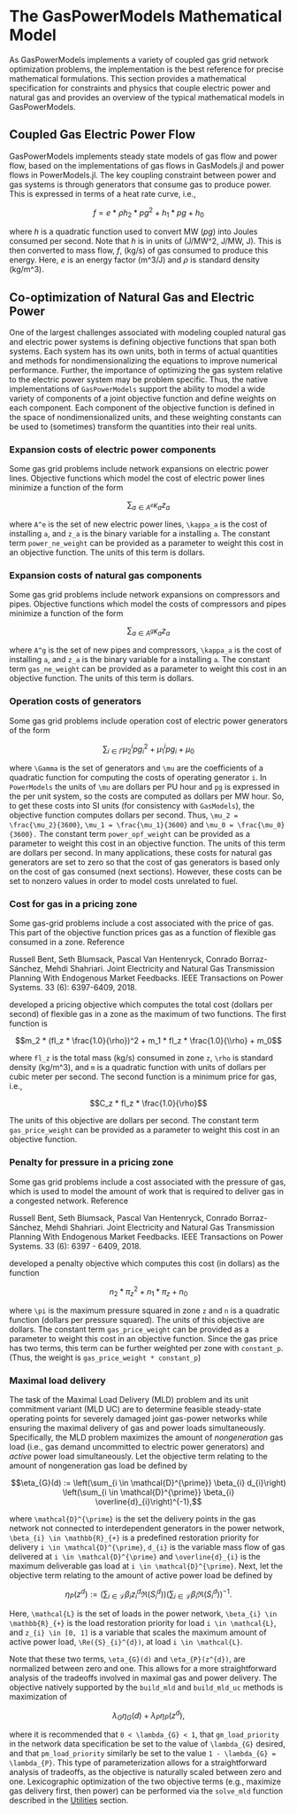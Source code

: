 # The GasPowerModels Mathematical Model
As GasPowerModels implements a variety of coupled gas grid network optimization problems, the implementation is the best reference for precise mathematical formulations.
This section provides a mathematical specification for constraints and physics that couple electric power and natural gas and provides an overview of the typical mathematical models in GasPowerModels.


## Coupled Gas Electric Power Flow
GasPowerModels implements steady state models of gas flow and power flow, based on the implementations of gas flows in GasModels.jl and power flows in PowerModels.jl.
The key coupling constraint between power and gas systems is through generators that consume gas to produce power.
This is expressed in terms of a heat rate curve, i.e.,
```math
f = e * \rho h_2 * pg^2 + h_1 * pg + h_0
```
where $h$ is a quadratic function used to convert MW ($pg$) into Joules consumed per second.
Note that $h$ is in units of (J/MW^2, J/MW, J).
This is then converted to mass flow, $f$, (kg/s) of gas consumed to produce this energy.
Here, $e$ is an energy factor (m^3/J) and $\rho$ is standard density (kg/m^3).

## Co-optimization of Natural Gas and Electric Power
One of the largest challenges associated with modeling coupled natural gas and electric power systems is defining objective functions that span both systems.
Each system has its own units, both in terms of actual quantities and methods for nondimensionalizing the equations to improve numerical performance.
Further, the importance of optimizing the gas system relative to the electric power system may be problem specific.
Thus, the native implementations of ``GasPowerModels`` support the ability to model a wide variety of components of a joint objective function and define weights on each component.
Each component of the objective function is defined in the space of nondimensionalized units, and these weighting constants can be used to (sometimes) transform the quantities into their real units.

### Expansion costs of electric power components

Some gas grid problems include network expansions on electric power lines.
Objective functions which model the cost of electric power lines minimize a function of the form
```math
 \sum_{a \in A^e} \kappa_{a} z_{a}
```
where ``A^e`` is the set of new electric power lines, ``\kappa_a`` is the cost of installing ``a``, and ``z_a`` is the binary variable for a installing ``a``.
The constant term `power_ne_weight` can be provided as a parameter to weight this cost in an objective function.
The units of this term is dollars.

### Expansion costs of natural gas components

Some gas grid problems include network expansions on compressors and pipes.
Objective functions which model the costs of compressors and pipes minimize a function of the form
```math
 \sum_{a \in A^g} \kappa_{a} z_{a}
```
where ``A^g`` is the set of new pipes and compressors, ``\kappa_a`` is the cost of installing ``a``, and ``z_a`` is the binary variable for a installing ``a``.
The constant term `gas_ne_weight` can be provided as a parameter to weight this cost in an objective function.
The units of this term is dollars.

### Operation costs of generators

Some gas grid problems include operation cost of electric power generators of the form
```math
\sum_{i \in \Gamma} \mu_2^i pg^2_i + \mu_1^i pg_i + \mu_0
```
where ``\Gamma`` is the set of generators and ``\mu`` are the coefficients of a quadratic function for computing the costs of operating generator ``i``. 
In `PowerModels` the units of ``\mu`` are dollars per PU hour and ``pg`` is expressed in the per unit system, so the costs are computed as dollars per MW hour.
So, to get these costs into SI units (for consistency with `GasModels`), the objective function computes dollars per second.
Thus, ``\mu_2 = \frac{\mu_2}{3600}``, ``\mu_1 = \frac{\mu_1}{3600}`` and ``\mu_0 = \frac{\mu_0}{3600}.``
The constant term `power_opf_weight` can be provided as a parameter to weight this cost in an objective function.
The units of this term are dollars per second.
In many applications, these costs for natural gas generators are set to zero so that the cost of gas generators is based only on the cost of gas consumed (next sections).
However, these costs can be set to nonzero values in order to model costs unrelated to fuel.

### Cost for gas in a pricing zone

Some gas-grid problems include a cost associated with the price of gas.
This part of the objective function prices gas as a function of flexible gas consumed in a zone. Reference

Russell Bent, Seth Blumsack, Pascal Van Hentenryck, Conrado Borraz-Sánchez, Mehdi Shahriari. Joint Electricity and Natural Gas Transmission Planning With Endogenous Market Feedbacks. IEEE Transactions on Power Systems. 33 (6):  6397-6409, 2018.

developed a pricing objective which computes the total cost (dollars per second) of flexible gas in a zone as the maximum of two functions.
The first function is
```math
m_2 * (fl_z * \frac{1.0}{\rho})^2 + m_1 * fl_z * \frac{1.0}{\\rho} + m_0
```
where ``fl_z`` is the total mass (kg/s) consumed in zone ``z``, ``\rho`` is standard density (kg/m^3), and ``m`` is a quadratic function with units of dollars per cubic meter per second.
The second function is a minimum price for gas, i.e.,
```math
C_z * fl_z * \frac{1.0}{\rho}
```
The units of this objective are dollars per second.
The constant term `gas_price_weight` can be provided as a parameter to weight this cost in an objective function.

### Penalty for pressure in a pricing zone
Some gas grid problems include a cost associated with the pressure of gas, which is used to model the amount of work that is required to deliver gas in a congested network. Reference

Russell Bent, Seth Blumsack, Pascal Van Hentenryck, Conrado Borraz-Sánchez, Mehdi Shahriari. Joint Electricity and Natural Gas Transmission Planning With Endogenous Market Feedbacks. IEEE Transactions on Power Systems. 33 (6):  6397 - 6409, 2018.

developed a penalty objective which computes this cost (in dollars) as the function
```math
n_2 * \pi_z^2 + n_1 * \pi_z + n_0
```
where  ``\pi`` is the maximum pressure squared in zone ``z`` and ``n`` is a quadratic function (dollars per pressure squared).
The units of this objective are dollars.
The constant term `gas_price_weight` can be provided as a parameter to weight this cost in an objective function.
Since the gas price has two terms, this term can be further weighted per zone with `constant_p`.
(Thus, the weight is `gas_price_weight * constant_p`)


### Maximal load delivery
The task of the Maximal Load Delivery (MLD) problem and its unit commitment variant (MLD UC) are to determine feasible steady-state operating points for severely damaged joint gas-power networks while ensuring the maximal delivery of gas and power loads simultaneously.
Specifically, the MLD problem maximizes the amount of _nongeneration_ gas load (i.e., gas demand uncommitted to electric power generators) and _active_ power load simultaneously.
Let the objective term relating to the amount of nongeneration gas load be defined by
```math
\eta_{G}(d) := \left(\sum_{i \in \mathcal{D}^{\prime}} \beta_{i} d_{i}\right) \left(\sum_{i \in \mathcal{D}^{\prime}} \beta_{i} \overline{d}_{i}\right)^{-1},
```
where ``\mathcal{D}^{\prime}`` is the set the delivery points in the gas network not connected to interdependent generators in the power network, ``\beta_{i} \in \mathbb{R}_{+}`` is a predefined restoration priority for delivery ``i \in \mathcal{D}^{\prime}``, ``d_{i}`` is the variable mass flow of gas delivered at ``i \in \mathcal{D}^{\prime}`` and ``\overline{d}_{i}`` is the maximum deliverable gas load at ``i \in \mathcal{D}^{\prime}``.
Next, let the objective term relating to the amount of active power load be defined by
```math
\eta_{P}(z^{d}) := \left(\sum_{i \in \mathcal{L}} \beta_{i} z_{i}^{d} \Re({S}_{i}^{d})\right) \left(\sum_{i \in \mathcal{L}} \beta_{i} \Re({S}_{i}^{d})\right)^{-1}.
```
Here, ``\mathcal{L}`` is the set of loads in the power network, ``\beta_{i} \in \mathbb{R}_{+}`` is the load restoration priority for load ``i \in \mathcal{L}``, and ``z_{i} \in [0, 1]`` is a variable that scales the maximum amount of active power load, ``\Re({S}_{i}^{d})``, at load ``i \in \mathcal{L}``.

Note that these two terms, ``\eta_{G}(d)`` and ``\eta_{P}(z^{d})``, are normalized between zero and one.
This allows for a more straightforward analysis of the tradeoffs involved in maximal gas and power delivery.
The objective natively supported by the `build_mld` and `build_mld_uc` methods is maximization of
```math
    \lambda_{G} \eta_{G}(d) + \lambda_{P} \eta_{P}(z^{d}),
```
where it is recommended that ``0 < \lambda_{G} < 1``, that `gm_load_priority` in the network data specification be set to the value of ``\lambda_{G}`` desired, and that `pm_load_priority` similarly be set to the value ``1 - \lambda_{G} = \lambda_{P}``.
This type of parameterization allows for a straightforward analysis of tradeoffs, as the objective is naturally scaled between zero and one.
Lexicographic optimization of the two objective terms (e.g., maximize gas delivery first, then power) can be performed via the `solve_mld` function described in the [Utilities](@ref) section.